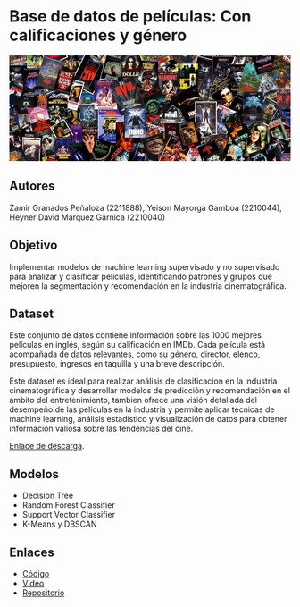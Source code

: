 # Base de datos de películas: Con calificaciones y género


![Banner del Proyecto](/Peliculas.jpg) 

## **Autores**
Zamir Granados Peñaloza (2211888), Yeison Mayorga Gamboa (2210044), Heyner David Marquez Garnica (2210040)

## **Objetivo**
Implementar modelos de machine learning supervisado y no supervisado para analizar y clasificar películas, identificando patrones y grupos que mejoren la segmentación y recomendación en la industria cinematográfica.

## **Dataset**
Este conjunto de datos contiene información sobre las 1000 mejores películas en inglés, según su calificación en IMDb. Cada película está acompañada de datos relevantes, como su género, director, elenco, presupuesto, ingresos en taquilla y una breve descripción.

Este dataset es ideal para realizar análisis de clasificacion en la industria cinematográfica y desarrollar modelos de predicción y recomendación en el ámbito del entretenimiento, tambien ofrece una visión detallada del desempeño de las películas en la industria y permite aplicar técnicas de machine learning, análisis estadístico y visualización de datos para obtener información valiosa sobre las tendencias del cine.

[Enlace de descarga](https://www.kaggle.com/datasets/ochid7/a-dataset-of-movie-information-and-rating/data).

## **Modelos**
- Decision Tree
- Random Forest Classifier
- Support Vector Classifier
- K-Means y DBSCAN 

## **Enlaces**
- [Código](https://colab.research.google.com/drive/1efhKeUbdFvfm0PKlSze4fW81rAIJaOJW#scrollTo=3qNcjLVaHb5a)
- [Video](https://youtu.be/MFlOjRH2M50)
- [Repositorio](https://github.com/Zamir2211888/Base-de-datos-de-peliculas)

